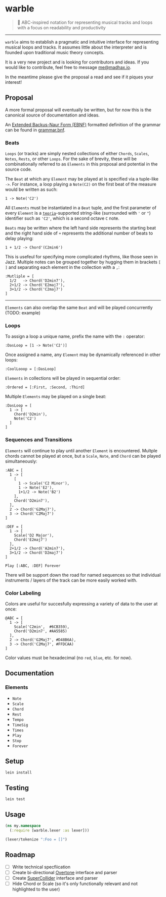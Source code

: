# warble

> :musical_score: ABC-inspired notation for representing musical tracks and loops with a focus on readability and productivity

---

`warble` aims to establish a pragmatic and intuitive interface for representing musical loops and tracks. It assumes little about the interpreter and is founded upon traditional music theory concepts.

It is a very new project and is looking for contributors and ideas. If you would like to contribute, feel free to message me@madhax.io.

In the meantime please give the proposal a read and see if it piques your interest!

## Proposal

A more formal proposal will eventually be written, but for now this is the canonical source of documentation and ideas.

An [Extended Backus-Naur Form (EBNF)](https://en.wikipedia.org/wiki/Extended_Backus%E2%80%93Naur_Form) formatted definition of the grammar can be found in [grammar.bnf](https://github.com/slurmulon/warble/blob/master/grammar.bnf).

### Beats

`Loops` (or tracks) are simply nested collections of either `Chords`, `Scales`, `Notes`, `Rests`, or other `Loops`. For the sake of brevity, these will be combinationally referred to as `Elements` in this proposal and potential in the source code.

The `Beat` at which any `Element` may be played at is specified via a tuple-like `->`. For instance, a loop playing a `Note(C2)` on the first beat of the measure would be written as such:

```
1 -> Note('C2')
```

All `Elements` must be instantiated in a `Beat` tuple, and the first parameter of every `Element` is a [`teoria`](https://github.com/saebekassebil/teoria)-supported string-like (surrounded with `'` or `"`) identifier such as `'C2'`, which is a second octave `C` note.

`Beats` may be written where the left hand side represents the starting beat and the right hand side of `+` represents the additional number of beats to delay playing:

```
1 + 1/2 -> Chord'(C2min6')
```

This is usefeul for specifying more complicated rhythms, like those seen in Jazz.
Multiple notes can be grouped together by hugging them in brackets `[ ]` and separating each element in the collection with a `,`:

```
:Mutliple = [
  1/2   -> Chord('D2min7'),
  2+1/2 -> Chord('E2maj7'),
  3+1/2 -> Chord('C2maj7')
]
```

---

`Elements` can also overlap the same `Beat` and will be played concurrently (TODO: example)

### Loops


To assign a loop a unique name, prefix the name with the `:` operator:

```
:DasLoop = [1 -> Note('C2')]
```

Once assigned a name, any `Element` may be dynamically referenced in other loops:

```
:CoolLooop = [:DasLoop]
```

`Elements` in collections will be played in sequential order:

```
:Ordered = [:First, :Second, :Third]
```

Multiple `Elements` may be played on a single beat:

```
:DasLoop = [
  1 -> [
    Chord('D2min'),
    Note('C2')
  ]
]
```

### Sequences and Transitions

`Elements` will continue to play until another `Element` is encountered. Multple chords cannot be played at once, but a `Scale`, `Note`, and `Chord` can be played simultaneously:

```
:ABC = [
  1 -> [
    [
      1 -> Scale('C2 Minor'),
      1 -> Note('E2'),
      1+1/2 -> Note('B2')
    ],
    Chord('D2min7'),
  ],
  2 -> Chord('G2Maj7'),
  3 -> Chord('C2Maj7')
]

:DEF = [
  1 -> [
    Scale('D2 Major'),
    Chord('E2maj7')
  ],
  2+1/2 -> Chord('A2min7'),
  3+1/2 -> Chord('D2maj7')
]

Play [:ABC, :DEF] Forever
```

There will be support down the road for named sequences so that individual instruments / layers of the track can be more easily worked with.

### Color Labeling

Colors are useful for succesfully expressing a variety of data to the user at once:

```
@ABC = [
  1 -> [
    Scale('C2min',  #6CB359),
    Chord('D2min7', #AA5585)
  ],
  2 -> Chord('G2Maj7', #D48B6A),
  3 -> Chord('C2Maj7', #FFDCAA)
]
```

Color values must be hexadecimal (no `red`, `blue`, etc. for now).

## Documentation

### Elements

 - `Note`
 - `Scale`
 - `Chord`
 - `Rest`
 - `Tempo`
 - `TimeSig`
 - `Times`
 - `Play`
 - `Stop`
 - `Forever`

## Setup

`lein install`

## Testing

`lein test`

## Usage

```clojure
(ns my.namespace
  (:require [warble.lexer :as lexer]))

(lexer/tokenize ":Foo = []")

```

## Roadmap

 - [ ] Write technical specfiication
 - [ ] Create bi-directional [Overtone](https://github.com/overtone/overtone/) interface and parser
 - [ ] Create [SuperCollider](http://supercollider.github.io/) interface and parser
 - [ ] Hide Chord or Scale (so it's only functionally relevant and not highlighted to the user)
